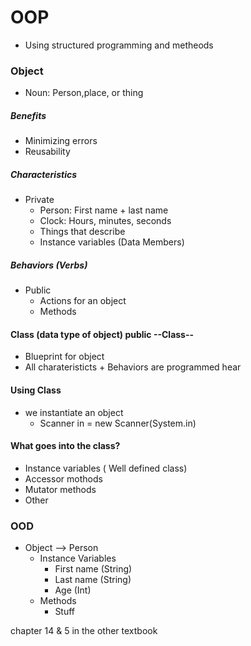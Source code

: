 # OOP

- Using structured programming and metheods 

### Object

- Noun: Person,place, or thing

##### Benefits

- Minimizing errors
- Reusability 

##### Characteristics

- Private
	- Person: First name + last name
	- Clock: Hours, minutes, seconds
	- Things that describe
	- Instance variables (Data Members)

##### Behaviors (Verbs)

- Public
	- Actions for an object
	- Methods

#### Class (data type of object) public --Class--

- Blueprint for object
- All charateristicts + Behaviors are programmed hear

#### Using Class

- we instantiate an object
	- Scanner in = new Scanner(System.in)

#### What goes into the class?

- Instance variables ( Well defined class)
- Accessor mothods
- Mutator methods
- Other

### OOD

- Object --> Person
	- Instance Variables	
		- First name (String)
		- Last name (String)
		- Age (Int)
	- Methods
		- Stuff

chapter 14 & 5 in the other textbook
